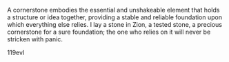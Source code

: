 A cornerstone embodies the essential and unshakeable element that holds a structure or idea together, providing a stable and reliable foundation upon which everything else relies.
I lay a stone in Zion, a tested stone, a precious cornerstone for a sure foundation; the one who relies on it will never be stricken with panic.

  119evl
